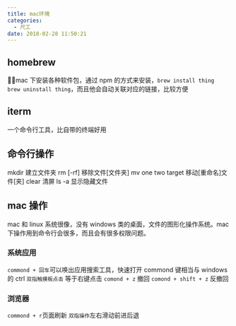 ```yaml
---
title: mac环境
categories:
  - 尺工
date: 2018-02-28 11:50:21
---
```

<p></p>
<!-- more -->

## homebrew 
mac 下安装各种软件包，通过 npm 的方式来安装，`brew install thing brew uninstall thing`，而且他会自动关联对应的链接，比较方便

## iterm
一个命令行工具，比自带的终端好用

## 命令行操作
mkdir 建立文件夹
rm [-rf] 移除文件[文件夹]
mv one two target 移动[重命名]文件[夹]
clear 清屏
ls -a 显示隐藏文件

## mac 操作
mac 和 linux 系统很像，没有 windows 类的桌面，文件的图形化操作系统。mac 下操作用到命令行会很多，而且会有很多权限问题。

### 系统应用
`commond + 回车`可以唤出应用搜索工具，快速打开
commond 键相当与 windows 的 ctrl
`双指触摸板点击` 等于右键点击
`comond + z` 撤回
`comond + shift + z` 反撤回

### 浏览器
`commond + r`页面刷新
`双指操作`左右滑动前进后退